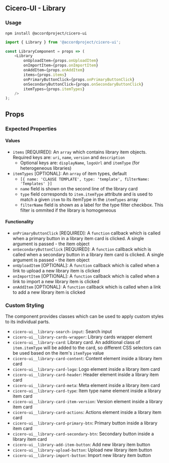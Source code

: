 ## Cicero-UI - Library

### Usage

```shell
npm install @accordproject/cicero-ui
```

```js
import { Library } from '@accordproject/cicero-ui';

const LibraryComponent = props => (
    <Library
        onUploadItem={props.onUploadItem}
        onImportItem={props.onImportItem}
        onAddItem={props.onAddItem}
        items={props.items}
        onPrimaryButtonClick={props.onPrimaryButtonClick}
        onSecondaryButtonClick={props.onSecondaryButtonClick}
        itemTypes={props.itemTypes}
    />
);
```

## Props

### Expected Properties

#### Values

- `items` [REQUIRED]: An `array` which contains library item objects. Required keys are: `uri`, `name`, `version` and `description`
  - Optional keys are: `displayName`, `logoUrl` and `itemType` (for heterogeneous libraries)
- `itemTypes` [OPTIONAL]: An `array` of item types, default
  - `[{ name: 'CLAUSE TEMPLATE', type: 'template', filterName: 'Templates' }]`
  - `name` field is shown on the second line of the library card
  - `type` field corresponds to `item.itemType` attribute and is used to match a given `item` to its itemType in the `itemTypes` array
  - `filterName` field is shown as a label for the type filter checkbox. This filter is ommited if the library is homogeneous

#### Functionality

- `onPrimaryButtonClick` [REQUIRED]: A `function` callback which is called when a primary button in a library item card is clicked. A single argument is passed - the item object
- `onSecondaryButtonClick` [REQUIRED]: A `function` callback which is called when a secondary button in a library item card is clicked. A single argument is passed - the item object
- `onUploadItem` [OPTIONAL]: A `function` callback which is called when a link to upload a new library item is clicked
- `onImportItem` [OPTIONAL]: A `function` callback which is called when a link to import a new library item is clicked
- `onAddItem` [OPTIONAL]: A `function` callback which is called when a link to add a new library item is clicked

### Custom Styling

The component provides classes which can be used to apply custom styles to its individual parts.

- `cicero-ui__library-search-input`: Search input
- `cicero-ui__library-cards-wrapper`: Library cards wrapper element
- `cicero-ui__library-card`: Library card. An additional class of `item.itemType` will be added to the card,
so different CSS selectors can be used based on the item's `itemType` value
- `cicero-ui__library-card-content`: Content element inside a library item card
- `cicero-ui__library-card-logo`: Logo element inside a library item card
- `cicero-ui__library-card-header`: Header element inside a library item card
- `cicero-ui__library-card-meta`: Meta element inside a library item card
- `cicero-ui__library-card-type`: Item type name element inside a library item card
- `cicero-ui__library-card-item-version`: Version element inside a library item card
- `cicero-ui__library-card-actions`: Actions element inside a library item card
- `cicero-ui__library-card-primary-btn`: Primary button inside a library item card
- `cicero-ui__library-card-secondary-btn`: Secondary button inside a library item card
- `cicero-ui__library-add-item-button`: Add new library item button
- `cicero-ui__library-upload-button`: Upload new library item button
- `cicero-ui__library-import-button`: Import new library item button
